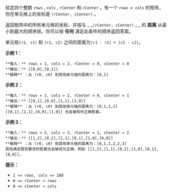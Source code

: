 给定四个整数 `rows` ,   `cols` ,  `rCenter` 和 `cCenter` 。有一个 `rows x cols`
的矩阵，你在单元格上的坐标是 `(rCenter, cCenter)` 。

返回矩阵中的所有单元格的坐标，并按与 _ _`(rCenter, cCenter)` _ _ 的 **距离** 从最小到最大的顺序排。你可以按 **任何**
满足此条件的顺序返回答案。

单元格`(r1, c1)` 和 `(r2, c2)` 之间的距离为`|r1 - r2| + |c1 - c2|`。



**示例 1：**

    
    
    **输入：** rows = 1, cols = 2, rCenter = 0, cCenter = 0
    **输出：** [[0,0],[0,1]]
    **解释** ：从 (r0, c0) 到其他单元格的距离为：[0,1]
    

**示例 2：**

    
    
    **输入：** rows = 2, cols = 2, rCenter = 0, cCenter = 1
    **输出：** [[0,1],[0,0],[1,1],[1,0]]
    **解释** ：从 (r0, c0) 到其他单元格的距离为：[0,1,1,2]
    [[0,1],[1,1],[0,0],[1,0]] 也会被视作正确答案。
    

**示例 3：**

    
    
    **输入：** rows = 2, cols = 3, rCenter = 1, cCenter = 2
    **输出：** [[1,2],[0,2],[1,1],[0,1],[1,0],[0,0]]
    **解释** ：从 (r0, c0) 到其他单元格的距离为：[0,1,1,2,2,3]
    其他满足题目要求的答案也会被视为正确，例如 [[1,2],[1,1],[0,2],[1,0],[0,1],[0,0]]。
    



**提示：**

  * `1 <= rows, cols <= 100`
  * `0 <= rCenter < rows`
  * `0 <= cCenter < cols`

